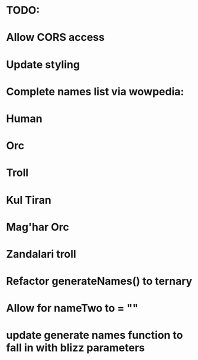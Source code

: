 # TODO: 
# Allow CORS access
# Update styling

# Complete names list via wowpedia:
  # Human
  # Orc
  # Troll
  # Kul Tiran
  # Mag'har Orc
  # Zandalari troll

# Refactor generateNames() to ternary
# Allow for nameTwo to = ""
# update generate names function to fall in with blizz parameters

